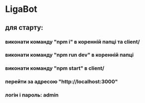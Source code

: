 # LigaBot
## для старту:
### виконати команду "npm i" в коренній папці та client/
### виконати команду "npm run dev" в коренній папці
### виконати команду "npm start" в  client/
### перейти за адресою "http://localhost:3000"
### логін і пароль: admin
